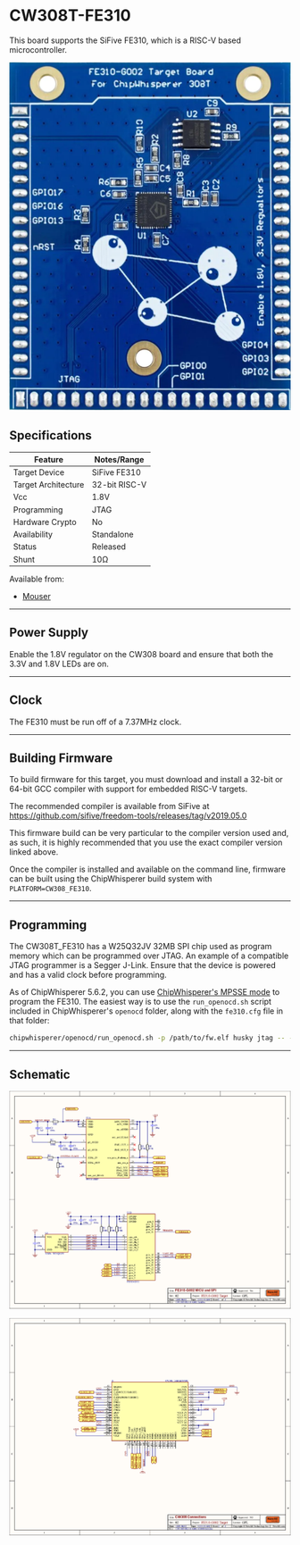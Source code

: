 # CW308T-FE310

This board supports the SiFive FE310, which is a RISC-V based microcontroller.

![](Images/fe310_picture.png)

## Specifications

| Feature | Notes/Range |
|---------|----------|
| Target Device | SiFive FE310 |
| Target Architecture | 32-bit RISC-V |
| Vcc | 1.8V |
| Programming | JTAG |
| Hardware Crypto | No |
| Availability | Standalone |
| Status | Released |
| Shunt | 10Ω |

Available from:

 * [Mouser](https://www.mouser.ca/ProductDetail/NewAE/NAE-CW308T-FE310?qs=OlC7AqGiEDlqtLh9gWn7%252BQ%3D%3D)

---

## Power Supply

Enable the 1.8V regulator on the CW308 board and ensure that both the 3.3V and 1.8V LEDs are on.

---

## Clock

The FE310 must be run off of a 7.37MHz clock.

---

## Building Firmware

To build firmware for this target, you must download and install a 32-bit or 64-bit GCC compiler with
support for embedded RISC-V targets.

The recommended compiler is available from SiFive at https://github.com/sifive/freedom-tools/releases/tag/v2019.05.0

This firmware build can be very particular to the compiler version used and, as such, it is highly recommended
that you use the exact compiler version linked above.

Once the compiler is installed and available on the command line, firmware can be built using the ChipWhisperer
build system with `PLATFORM=CW308_FE310`.

---

## Programming

The CW308T_FE310 has a W25Q32JV 32MB SPI chip used as program memory which can be programmed over JTAG. An example
of a compatible JTAG programmer is a Segger J-Link. Ensure that the device is powered and has a valid
clock before programming.

As of ChipWhisperer 5.6.2, you can use [ChipWhisperer's MPSSE mode](https://chipwhisperer.readthedocs.io/en/latest/debugging.html) to program the FE310. The easiest way is to use the `run_openocd.sh` script included
in ChipWhisperer's `openocd` folder, along with the `fe310.cfg` file in that folder:

```sh
chipwhisperer/openocd/run_openocd.sh -p /path/to/fw.elf husky jtag -- -f "fe310.cfg"
```

---

## Schematic

![](Images/CW308T_FE310_Schematic_Page_1.png)

![](Images/CW308T_FE310_Schematic_Page_2.png)
